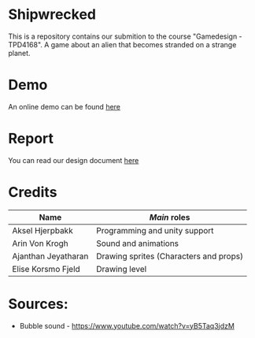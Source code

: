 # Shipwrecked 

This is a repository contains our submition to the course "Gamedesign - TPD4168". A game about an alien that becomes stranded on a strange planet.

# Demo 
An online demo can be found [here](https://avokadoen.itch.io/shipwrecked)

# Report

You can read our design document [here](https://docs.google.com/document/d/1_OFeeQPaMzmQ4pC1N9y2Th5sEJDyZDIfaQ5iO7DS7YM/edit?usp=sharing)


# Credits 
| Name | *Main* roles |
| --- | --- |
| Aksel Hjerpbakk | Programming and unity support |
| Arin Von Krogh | Sound and animations |
| Ajanthan Jeyatharan | Drawing sprites (Characters and props) |
| Elise Korsmo Fjeld | Drawing level |

# Sources:

- Bubble sound - https://www.youtube.com/watch?v=yB5Taq3jdzM